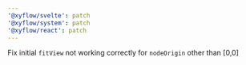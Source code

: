 ```yaml
---
'@xyflow/svelte': patch
'@xyflow/system': patch
'@xyflow/react': patch
---
```


Fix initial `fitView` not working correctly for `nodeOrigin` other than [0,0]
